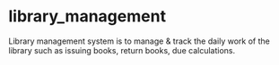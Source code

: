 # library_management

Library management system is to manage & track the
daily work of the library such as issuing books, return
books, due calculations.